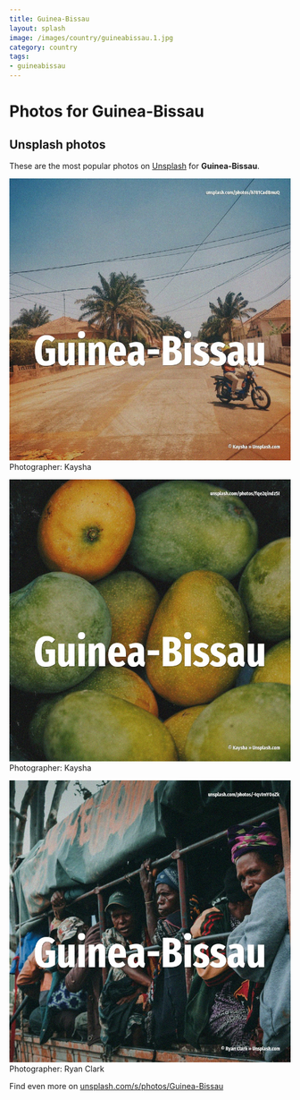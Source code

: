 ```yaml
---
title: Guinea-Bissau
layout: splash
image: /images/country/guineabissau.1.jpg
category: country
tags:
- guineabissau
---
```

# Photos for Guinea-Bissau
 
## Unsplash photos
These are the most popular photos on [Unsplash](https://unsplash.com) for **Guinea-Bissau**.
 
![Guinea-Bissau](/images/country/guineabissau.1.jpg)
Photographer:  Kaysha
 
![Guinea-Bissau](/images/country/guineabissau.2.jpg)
Photographer:  Kaysha
 
![Guinea-Bissau](/images/country/guineabissau.3.jpg)
Photographer:  Ryan Clark
 
Find even more on [unsplash.com/s/photos/Guinea-Bissau](https://unsplash.com/s/photos/Guinea-Bissau)
 
